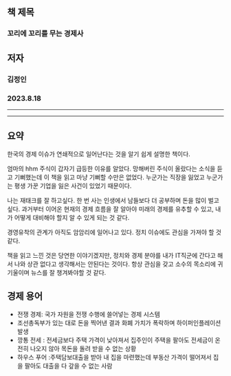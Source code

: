 ## **책 제목**  
### 꼬리에 꼬리를 무는 경제사  
## **저자**  
### 김정인  
### 2023.8.18  
___
******

## 요약  

한국의 경제 이슈가 연쇄적으로 일어난다는 것을 알기 쉽게 설명한 책이다.  

엄마의 hhm 주식이 갑자기 급등한 이유를 알았다. 망해버린 주식이 올랐다는 소식을 듣고 기뻐했는데 이 책을 읽고 마냥 기뻐할 수만은 없었다. 누군가는 직장을 잃었고 누군가는 평생 가꾼 기업을 잃은 사건이 있었기 때문이다.   

나는 재태크를 잘 하고싶다. 한 번 사는 인생에서 남들보다 더 공부하며 돈을 많이 벌고 싶다. 과거부터 이어온 현재의 경제 흐름을 잘 알아야 미래의 경제를 유추할 수 있고, 내가 어떻게 대비해야 할지 알 수 있게 되는 것 같다.  

경영유착의 관계가 아직도 암암리에 일어나고 있다. 정치 이슈에도 관심을 가져야 할 것 같다.  

책을 읽고 느낀 것은 당연한 이야기겠지만, 정치와 경제 분야를 내가 IT직군에 간다고 해서 나와 상관 없다고 생각해서는 안된다는 것이다. 항상 관심을 갖고 소수의 목소리에 귀기울이며 뉴스를 잘 챙겨봐야할 것 같다.  
    
    
## 경제 용어  

- 전쟁 경제: 국가 자원을 전쟁 수행에 쓸어넣는 경제 시스템
- 조선총독부가 있는 대로 돈을 찍어낸 결과 화폐 가치가 폭락하며 하이퍼인플레이션 발생
- 깡통 전세 : 전세금보다 주택 가격이 낮아져서 집주인이 주택을 팔아도 전세금이 온전히 나오지 않아 목돈을 돌려 받을 수 없는 상황
- 하우스 푸어 :주택담보대출을 받아 내 집을 마련했는데 부동산 가격이 떨어져서 집을 팔아도 대출을 다 갚을 수 없는 사람